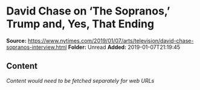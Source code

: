 # David Chase on ‘The Sopranos,’ Trump and, Yes, That Ending

**Source:** https://www.nytimes.com/2019/01/07/arts/television/david-chase-sopranos-interview.html
**Folder:** Unread
**Added:** 2019-01-07T21:19:45




## Content
*Content would need to be fetched separately for web URLs*
